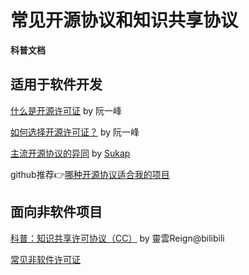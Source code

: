 # 常见开源协议和知识共享协议

**科普文档**

## 适用于软件开发

[什么是开源许可证](https://www.ruanyifeng.com/blog/2017/10/open-source-license-tutorial.html) by 阮一峰

[如何选择开源许可证？](https://www.ruanyifeng.com/blog/2011/05/how_to_choose_free_software_licenses.html) by 阮一峰

[主流开源协议的异同](https://blog.sukap.cn/posts/4/) by [Sukap](https://sukap.cn/)

github推荐👉[哪种开源协议适合我的项目](https://opensource.guide/legal/#which-open-source-license-is-appropriate-for-my-project)


## 面向非软件项目

[科普：知识共享许可协议（CC）](https://www.bilibili.com/read/cv6986215/) by 靈雲Reign@bilibili

[常见非软件许可证](https://choosealicense.com/non-software/)